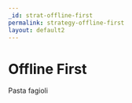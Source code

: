```yaml
---
_id: strat-offline-first
permalink: strategy-offline-first
layout: default2
---
```


# Offline First

Pasta fagioli